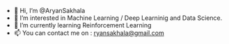- 👋 Hi, I’m @AryanSakhala
- 👀 I’m interested in Machine Learning / Deep Learninig and Data Science.
- 🌱 I’m currently learning Reinforcement Learning 
- 📫 You can contact me on : ryansakhala@gmail.com

<!---
AryanSakhala/AryanSakhala is a ✨ special ✨ repository because its `README.md` (this file) appears on your GitHub profile.
You can click the Preview link to take a look at your changes.
--->
